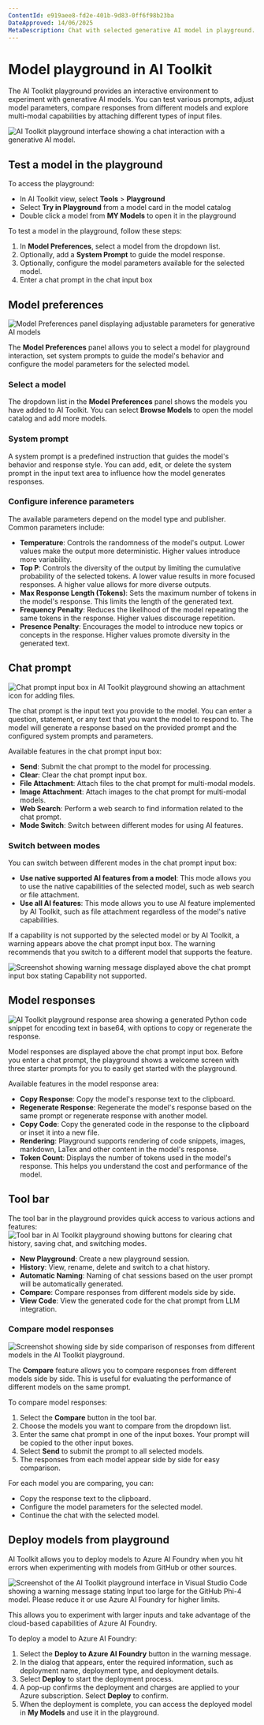 ```yaml
---
ContentId: e919aee8-fd2e-401b-9d83-0ff6f98b23ba
DateApproved: 14/06/2025
MetaDescription: Chat with selected generative AI model in playground. Change system prompt and parameters. Add attachment for Multi-Modal models. Keep chat history.
---
```

# Model playground in AI Toolkit
The AI Toolkit playground provides an interactive environment to experiment with generative AI models. You can test various prompts, adjust model parameters, compare responses from different models and explore multi-modal capabilities by attaching different types of input files.

![AI Toolkit playground interface showing a chat interaction with a generative AI model.](./images/playground/playground.png)

## Test a model in the playground

To access the playground:

- In AI Toolkit view, select **Tools** > **Playground**
- Select **Try in Playground** from a model card in the model catalog
- Double click a model from **MY Models** to open it in the playground

To test a model in the playground, follow these steps:

1. In **Model Preferences**, select a model from the dropdown list.
2. Optionally, add a **System Prompt** to guide the model response.
3. Optionally, configure the model parameters available for the selected model.
4. Enter a chat prompt in the chat input box

## Model preferences
![Model Preferences panel displaying adjustable parameters for generative AI models](./images/playground/parameters.png)

The **Model Preferences** panel allows you to select a model for playground interaction, set system prompts to guide the model's behavior and configure the model parameters for the selected model.

### Select a model
The dropdown list in the **Model Preferences** panel shows the models you have added to AI Toolkit. You can select **Browse Models** to open the model catalog and add more models.

### System prompt
A system prompt is a predefined instruction that guides the model's behavior and response style. You can add, edit, or delete the system prompt in the input text area to influence how the model generates responses.

### Configure inference parameters
The available parameters depend on the model type and publisher. Common parameters include:
- **Temperature**: Controls the randomness of the model's output. Lower values make the output more deterministic. Higher values introduce more variability.
- **Top P**: Controls the diversity of the output by limiting the cumulative probability of the selected tokens. A lower value results in more focused responses. A higher value allows for more diverse outputs.
- **Max Response Length (Tokens)**: Sets the maximum number of tokens in the model's response. This limits the length of the generated text.
- **Frequency Penalty**: Reduces the likelihood of the model repeating the same tokens in the response. Higher values discourage repetition.
- **Presence Penalty**: Encourages the model to introduce new topics or concepts in the response. Higher values promote diversity in the generated text.

## Chat prompt

![Chat prompt input box in AI Toolkit playground showing an attachment icon for adding files.](./images/playground/chat_prompt.png)

The chat prompt is the input text you provide to the model. You can enter a question, statement, or any text that you want the model to respond to. The model will generate a response based on the provided prompt and the configured system prompts and parameters.

Available features in the chat prompt input box:
- **Send**: Submit the chat prompt to the model for processing.
- **Clear**: Clear the chat prompt input box.
- **File Attachment**: Attach files to the chat prompt for multi-modal models.
- **Image Attachment**: Attach images to the chat prompt for multi-modal models.
- **Web Search**: Perform a web search to find information related to the chat prompt.
- **Mode Switch**: Switch between different modes for using AI features.

### Switch between modes
You can switch between different modes in the chat prompt input box:
- **Use native supported AI features from a model**: This mode allows you to use the native capabilities of the selected model, such as web search or file attachment.
- **Use all AI features**: This mode allows you to use AI feature implemented by AI Toolkit, such as file attachment regardless of the model's native capabilities.

If a capability is not supported by the selected model or by AI Toolkit, a warning appears above the chat prompt input box. The warning recommends that you switch to a different model that supports the feature.

![Screenshot showing warning message displayed above the chat prompt input box stating Capability not supported.](./images/playground/capability_warning.png)

## Model responses
![AI Toolkit playground response area showing a generated Python code snippet for encoding text in base64, with options to copy or regenerate the response.](./images/playground/response_area.png)

Model responses are displayed above the chat prompt input box. Before you enter a chat prompt, the playground shows a welcome screen with three starter prompts for you to easily get started with the playground.

Available features in the model response area:
- **Copy Response**: Copy the model's response text to the clipboard.
- **Regenerate Response**: Regenerate the model's response based on the same prompt or regenerate response with another model.
- **Copy Code**: Copy the generated code in the response to the clipboard or inset it into a new file.
- **Rendering**: Playground supports rendering of code snippets, images, markdown, LaTex and other content in the model's response.
- **Token Count**: Displays the number of tokens used in the model's response. This helps you understand the cost and performance of the model.

## Tool bar

The tool bar in the playground provides quick access to various actions and features:
![Tool bar in AI Toolkit playground showing buttons for clearing chat history, saving chat, and switching modes.](./images/playground/tool_bar.png)

- **New Playground**: Create a new playground session.
- **History**: View, rename, delete and switch to a chat history.
- **Automatic Naming**: Naming of chat sessions based on the user prompt will be automatically generated.
- **Compare**: Compare responses from different models side by side.
- **View Code**: View the generated code for the chat prompt from LLM integration.

### Compare model responses
![Screenshot showing side by side comparison of responses from different models in the AI Toolkit playground.](./images/playground/compare.png)

The **Compare** feature allows you to compare responses from different models side by side. This is useful for evaluating the performance of different models on the same prompt.

To compare model responses:
1. Select the **Compare** button in the tool bar.
2. Choose the models you want to compare from the dropdown list.
3. Enter the same chat prompt in one of the input boxes. Your prompt will be copied to the other input boxes.
4. Select **Send** to submit the prompt to all selected models.
5. The responses from each model appear side by side for easy comparison.

For each model you are comparing, you can:
- Copy the response text to the clipboard.
- Configure the model parameters for the selected model.
- Continue the chat with the selected model.

## Deploy models from playground
AI Toolkit allows you to deploy models to Azure AI Foundry when you hit errors when experimenting with models from GitHub or other sources.

![Screenshot of the AI Toolkit playground interface in Visual Studio Code showing a warning message stating Input too large for the GitHub Phi-4 model. Please reduce it or use Azure AI Foundry for higher limits.](./images/playground/deploy_to_foundry.png)

This allows you to experiment with larger inputs and take advantage of the cloud-based capabilities of Azure AI Foundry.

To deploy a model to Azure AI Foundry:
1. Select the **Deploy to Azure AI Foundry** button in the warning message.
2. In the dialog that appears, enter the required information, such as deployment name, deployment type, and deployment details.
3. Select **Deploy** to start the deployment process.
4. A pop-up confirms the deployment and charges are applied to your Azure subscription. Select **Deploy** to confirm.
5. When the deployment is complete, you can access the deployed model in **My Models** and use it in the playground.
